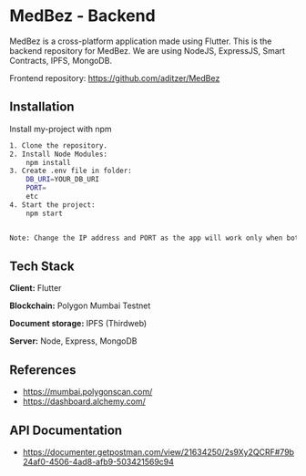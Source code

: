 
# MedBez - Backend

MedBez is a cross-platform application made using Flutter. This is the backend repository for MedBez. We are using NodeJS, ExpressJS, Smart Contracts, IPFS, MongoDB.

Frontend repository: https://github.com/aditzer/MedBez
## Installation

Install my-project with npm

```bash
1. Clone the repository.
2. Install Node Modules:
    npm install
3. Create .env file in folder:
    DB_URI=YOUR_DB_URI
    PORT=
    etc
4. Start the project:
    npm start


Note: Change the IP address and PORT as the app will work only when both backend and frontend will be working on same IP address.
```
    
## Tech Stack

**Client:** Flutter

**Blockchain:** Polygon Mumbai Testnet

**Document storage:** IPFS (Thirdweb)

**Server:** Node, Express, MongoDB


## References

* https://mumbai.polygonscan.com/
* https://dashboard.alchemy.com/



## API Documentation

* https://documenter.getpostman.com/view/21634250/2s9Xy2QCRF#79b24af0-4506-4ad8-afb9-503421569c94

